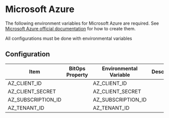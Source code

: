 # Microsoft Azure

The following environment variables for Microsoft Azure are required. See [Microsoft Azure official documentation](https://docs.microsoft.com/en-us/cli/azure/create-an-azure-service-principal-azure-cli) for how to create them.

All configurations must be done with environmental variables

## Configuration

| Item               | BitOps Property | Environmental Variable | Description | Default | Req  |
| ------------------ | --------------- | ---------------------- | ----------- | ------- | ---- |
| AZ_CLIENT_ID       |                 | AZ_CLIENT_ID           |             | `null`  | Yes  |
| AZ_CLIENT_SECRET   |                 | AZ_CLIENT_SECRET       |             | `null`  | Yes  |
| AZ_SUBSCRIPTION_ID |                 | AZ_SUBSCRIPTION_ID     |             | `null`  | Yes  |
| AZ_TENANT_ID       |                 | AZ_TENANT_ID           |             | `null`  | Yes  |

